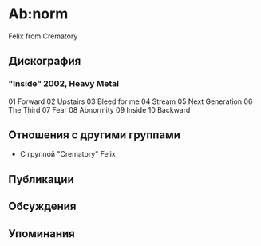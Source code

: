 # Ab:norm

Felix from Crematory

## Дискография

### "Inside" 2002, Heavy Metal

01 Forward
02 Upstairs
03 Bleed for me
04 Stream
05 Next Generation
06 The Third
07 Fear
08 Abnormity
09 Inside
10 Backward



## Отношения с другими группами

* C группой "Crematory" Felix

## Публикации


## Обсуждения


## Упоминания

